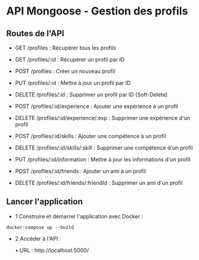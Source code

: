 # API Mongoose - Gestion des profils

## Routes de l'API

- GET /profiles : Récupérer tous les profils

- GET /profiles/:id : Récupérer un profil par ID

- POST /profiles : Créer un nouveau profil

- PUT /profiles/:id : Mettre à jour un profil par ID

- DELETE /profiles/:id : Supprimer un profil par ID (Soft-Delete)

- POST /profiles/:id/experience : Ajouter une expérience à un profil

- DELETE /profiles/:id/experience/:exp : Supprimer une expérience d'un profil

- POST /profiles/:id/skills : Ajouter une compétence à un profil

- DELETE /profiles/:id/skills/:skill : Supprimer une compétence d'un profil

- PUT /profiles/:id/information : Mettre à jour les informations d'un profil

- POST /profiles/:id/friends : Ajouter un ami à un profil

- DELETE /profiles/:id/friends/:friendId : Supprimer un ami d'un profil

## Lancer l'application

- 1 Construire et démarrer l'application avec Docker :

```
docker-compose up --build
```

- 2 Accéder à l'API :

  • URL : http://localhost:5000/
